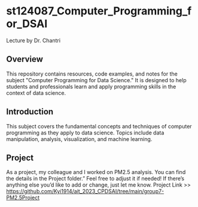 # st124087_Computer_Programming_for_DSAI
Lecture by Dr. Chantri

## Overview
This repository contains resources, code examples, and notes for the subject "Computer Programming for Data Science." It is designed to help students and professionals learn and apply programming skills in the context of data science.

## Introduction
This subject covers the fundamental concepts and techniques of computer programming as they apply to data science. Topics include data manipulation, analysis, visualization, and machine learning.

## Project
As a project, my colleague and I worked on PM2.5 analysis. You can find the details in the Project folder.”
Feel free to adjust it if needed! If there’s anything else you’d like to add or change, just let me know.
Project Link >> 
https://github.com/Kyi1914/ait_2023_CPDSAI/tree/main/group7-PM2.5Project
